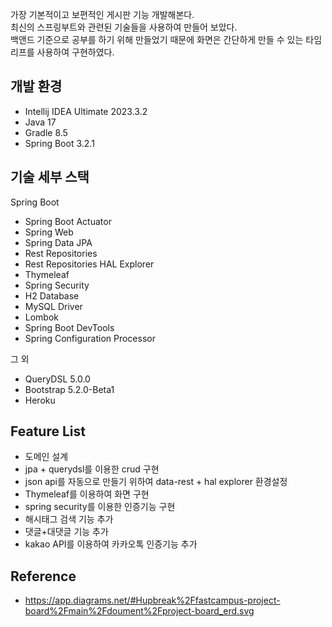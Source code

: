 가장 기본적이고 보편적인 게시판 기능 개발해본다.
<br/>최신의 스프링부트와 관련된 기술들을 사용하여 만들어 보았다.
<br/>백앤드 기준으로 공부를 하기 위해 만들었기 때문에 화면은 간단하게 만들 수 있는 타임리프를 사용하여 구현하였다.

## 개발 환경
* Intellij IDEA Ultimate 2023.3.2
* Java 17
* Gradle 8.5
* Spring Boot 3.2.1

## 기술 세부 스택
Spring Boot

* Spring Boot Actuator
* Spring Web
* Spring Data JPA
* Rest Repositories
* Rest Repositories HAL Explorer
* Thymeleaf
* Spring Security
* H2 Database
* MySQL Driver
* Lombok
* Spring Boot DevTools
* Spring Configuration Processor
  
그 외
* QueryDSL 5.0.0
* Bootstrap 5.2.0-Beta1
* Heroku

## Feature List
* 도메인 설계
* jpa + querydsl를 이용한 crud 구현
* json api를 자동으로 만들기 위하여 data-rest + hal explorer 환경설정
* Thymeleaf를 이용하여 화면 구현
* spring security를 이용한 인증기능 구현
* 해시태그 검색 기능 추가
* 댓글+대댓글 기능 추가
* kakao API를 이용하여 카카오톡 인증기능 추가

## Reference
* https://app.diagrams.net/#Hupbreak%2Ffastcampus-project-board%2Fmain%2Fdoument%2Fproject-board_erd.svg
